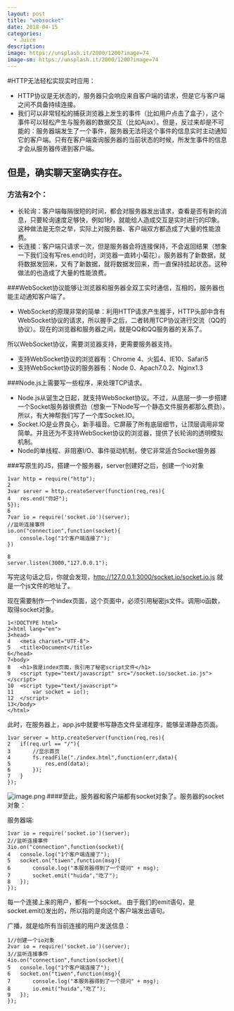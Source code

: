 ```yaml
---
layout: post
title: "websocket"
date: 2018-04-15
categories:
  - Juice
description: 
image: https://unsplash.it/2000/1200?image=74
image-sm: https://unsplash.it/2000/1200?image=74
---
```


#HTTP无法轻松实现实时应用：
* HTTP协议是无状态的，服务器只会响应来自客户端的请求，但是它与客户端之间不具备持续连接。
*  我们可以非常轻松的捕获浏览器上发生的事件（比如用户点击了盒子），这个事件可以轻松产生与服务器的数据交互（比如Ajax）。但是，反过来却是不可能的：服务器端发生了一个事件，服务器无法将这个事件的信息实时主动通知它的客户端。只有在客户端查询服务器的当前状态的时候，所发生事件的信息才会从服务器传递到客户端。

## 但是，确实聊天室确实存在。
### 方法有2个：
- 长轮询：客户端每隔很短的时间，都会对服务器发出请求，查看是否有新的消息，只要轮询速度足够快，例如1秒，就能给人造成交互是实时进行的印象。这种做法是无奈之举，实际上对服务器、客户端双方都造成了大量的性能浪费。
- 长连接：客户端只请求一次，但是服务器会将连接保持，不会返回结果（想象一下我们没有写res.end()时，浏览器一直转小菊花）。服务器有了新数据，就将数据发回来，又有了新数据，就将数据发回来，而一直保持挂起状态。这种做法的也造成了大量的性能浪费。

###WebSocket协议能够让浏览器和服务器全双工实时通信，互相的，服务器也能主动通知客户端了。

- WebSocket的原理非常的简单：利用HTTP请求产生握手，HTTP头部中含有WebSocket协议的请求，所以握手之后，二者转用TCP协议进行交流（QQ的协议）。现在的浏览器和服务器之间，就是QQ和QQ服务器的关系了。

所以WebSocket协议，需要浏览器支持，更需要服务器支持。

- 支持WebSocket协议的浏览器有：Chrome 4、火狐4、IE10、Safari5
- 支持WebSocket协议的服务器有：Node 0、Apach7.0.2、Nginx1.3

###Node.js上需要写一些程序，来处理TCP请求。
- Node.js从诞生之日起，就支持WebSocket协议。不过，从底层一步一步搭建一个Socket服务器很费劲（想象一下Node写一个静态文件服务都那么费劲）。所以，有大神帮我们写了一个库Socket.IO。
- Socket.IO是业界良心，新手福音。它屏蔽了所有底层细节，让顶层调用非常简单。并且还为不支持WebSocket协议的浏览器，提供了长轮询的透明模拟机制。
- Node的单线程、非阻塞I/O、事件驱动机制，使它非常适合Socket服务器

###写原生的JS，搭建一个服务器，server创建好之后，创建一个io对象

```
1var http = require("http");
2
3var server = http.createServer(function(req,res){
4	res.end("你好");
5});
6
7var io = require('socket.io')(server);
//监听连接事件
io.on("connection",function(socket){
	console.log("1个客户端连接了");
})

8
server.listen(3000,"127.0.0.1");
```
写完这句话之后，你就会发现，http://127.0.0.1:3000/socket.io/socket.io.js  就是一个js文件的地址了。

现在需要制作一个index页面，这个页面中，必须引用秘密js文件。调用io函数，取得socket对象。
```
1<!DOCTYPE html>
2<html lang="en">
3<head>
4	<meta charset="UTF-8">
5	<title>Document</title>
6</head>
7<body>
8	<h1>我是index页面，我引用了秘密script文件</h1>
9	<script type="text/javascript" src="/socket.io/socket.io.js"></script>
10	<script type="text/javascript">
11		var socket = io();
12	</script>
13</body>
</html>
```
此时，在服务器上，app.js中就要书写静态文件呈递程序，能够呈递静态页面。
```
1var server = http.createServer(function(req,res){
2	if(req.url == "/"){
3		//显示首页
4		fs.readFile("./index.html",function(err,data){
5			res.end(data);
6		});
7	}
});
```
![image.png](https://upload-images.jianshu.io/upload_images/3378252-1c511eb8e3bf7898.png?imageMogr2/auto-orient/strip%7CimageView2/2/w/1240)
####至此，服务器和客户端都有socket对象了。服务器的socket对象：

服务器端:
```
1var io = require('socket.io')(server);
2//监听连接事件
3io.on("connection",function(socket){
4	console.log("1个客户端连接了");
5	socket.on("tiwen",function(msg){
6		console.log("本服务器得到了一个提问" + msg);
7		socket.emit("huida","吃了");
8	});
});
```
每一个连接上来的用户，都有一个socket。 由于我们的emit语句，是socket.emit()发出的，所以指的是向这个客户端发出语句。

广播，就是给所有当前连接的用户发送信息：


```
1//创建一个io对象 
2var io = require('socket.io')(server);
3//监听连接事件
4io.on("connection",function(socket){
5	console.log("1个客户端连接了");
6	socket.on("tiwen",function(msg){
7		console.log("本服务器得到了一个提问" + msg);
8		io.emit("huida","吃了");
9	});
});
```
